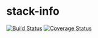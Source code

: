 # stack-info

[![Build Status](https://travis-ci.org/yew1eb/stack-info.svg)](https://travis-ci.org/yew1eb/stack-info)
[![Coverage Status](https://coveralls.io/repos/github/yew1eb/stack-info/badge.svg?branch=master)](https://coveralls.io/github/yew1eb/stack-info?branch=master)